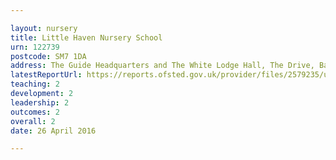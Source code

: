 ```yaml
---

layout: nursery
title: Little Haven Nursery School
urn: 122739
postcode: SM7 1DA
address: The Guide Headquarters and The White Lodge Hall, The Drive, Banstead, Surrey, SM7 1DA
latestReportUrl: https://reports.ofsted.gov.uk/provider/files/2579235/urn/122739.pdf
teaching: 2
development: 2
leadership: 2
outcomes: 2
overall: 2
date: 26 April 2016

---
```

